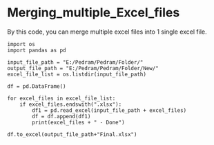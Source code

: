 # Merging_multiple_Excel_files
By this code, you can merge multiple excel files into 1 single excel file.

    import os
    import pandas as pd

    input_file_path = "E:/Pedram/Pedram/Folder/"
    output_file_path = "E:/Pedram/Pedram/Folder/New/"
    excel_file_list = os.listdir(input_file_path)

    df = pd.DataFrame()

    for excel_files in excel_file_list:
        if excel_files.endswith(".xlsx"):
            df1 = pd.read_excel(input_file_path + excel_files)
            df = df.append(df1)
            print(excel_files + " - Done")

    df.to_excel(output_file_path+"Final.xlsx")

